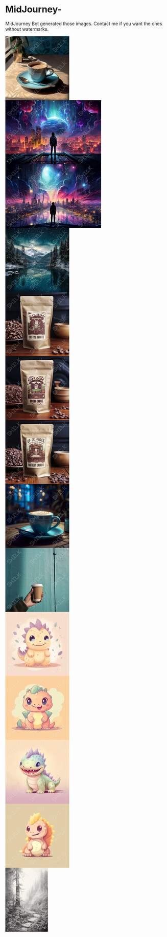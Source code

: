 # MidJourney-

MidJourney Bot generated those images. Contact me if you want the ones without watermarks.

<div style="display: grid; grid-template-columns: repeat (3, 1 fr); grid-gap: 0;">
    <img src="DXTR0235.png" alt="DXTR0235 Image" style="width: 100 %; height: 200px; object-fit: cover;" />
    <img src="DXTR0236.png" alt="DXTR0236 Image" style="width: 100 %; height: 200px; object-fit: cover;" />
    <img src="DXTR0237.png" alt="DXTR0237 Image" style="width: 100 %; height: 200px; object-fit: cover;" />
    <img src="DXTR0238.png" alt="DXTR0238 Image" style="width: 100 %; height: 200px; object-fit: cover;" />
    <img src="DXTR0239.png" alt="DXTR0239 Image" style="width: 100 %; height: 200px; object-fit: cover;" />
    <img src="DXTR0240.png" alt="DXTR0240 Image" style="width: 100 %; height: 200px; object-fit: cover;" />
    <img src="DXTR0241.png" alt="DXTR0241 Image" style="width: 100 %; height: 200px; object-fit: cover;" />
    <img src="DXTR0242.png" alt="DXTR0241 Image" style="width: 100 %; height: 200px; object-fit: cover;" />
     <img src="DXTR0243.png" alt="DXTR0241 Image" style="width: 100 %; height: 200px; object-fit: cover;" />
     <img src="DXTR0244.png" alt="DXTR0241 Image" style="width: 100 %; height: 200px; object-fit: cover;" />
     <img src="DXTR0245.png" alt="DXTR0241 Image" style="width: 100 %; height: 200px; object-fit: cover;" />
     <img src="DXTR0246.png" alt="DXTR0241 Image" style="width: 100 %; height: 200px; object-fit: cover;" />
     <img src="DXTR0247.png" alt="DXTR0241 Image" style="width: 100 %; height: 200px; object-fit: cover;" />
      <img src="DXTR0248.png" alt="DXTR0241 Image" style="width: 100 %; height: 200px; object-fit: cover;" />

</div>
